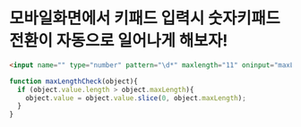 # 모바일화면에서 키패드 입력시 숫자키패드 전환이 자동으로 일어나게 해보자!

```html
<input name="" type="number" pattern="\d*" maxlength="11" oninput="maxLengthCheck(this);" placeholder=""> // 아이폰 호환을 위해 패턴과 함수 사용
```

```javascript
function maxLengthCheck(object){
  if (object.value.length > object.maxLength){
    object.value = object.value.slice(0, object.maxLength);
  }
}
```

